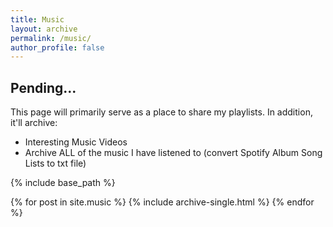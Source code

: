 ```yaml
---
title: Music
layout: archive
permalink: /music/
author_profile: false
---
```


## Pending...

This page will primarily serve as a place to share my playlists. In addition, it'll archive:
- Interesting Music Videos
- Archive ALL of the music I have listened to (convert Spotify Album Song Lists to txt file)

{% include base_path %}

{% for post in site.music %}
  {% include archive-single.html %}
{% endfor %}